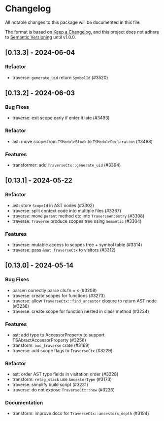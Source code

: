# Changelog

All notable changes to this package will be documented in this file.

The format is based on [Keep a Changelog](https://keepachangelog.com/en/1.0.0/),
and this project does not adhere to [Semantic Versioning](https://semver.org/spec/v2.0.0.html) until v1.0.0.

## [0.13.3] - 2024-06-04

### Refactor

* traverse: `generate_uid` return `SymbolId` (#3520)

## [0.13.2] - 2024-06-03

### Bug Fixes

* traverse: exit scope early if enter it late (#3493)

### Refactor

* ast: move scope from `TSModuleBlock` to `TSModuleDeclaration` (#3488)

### Features

* transformer: add `TraverseCtx::generate_uid` (#3394)

## [0.13.1] - 2024-05-22

### Refactor

* ast: store `ScopeId` in AST nodes (#3302)
* traverse: split context code into multiple files (#3367)
* traverse: move `parent` method etc into `TraverseAncestry` (#3308)
* traverse: `Traverse` produce scopes tree using `Semantic` (#3304)

### Features

* traverse: mutable access to scopes tree + symbol table (#3314)
* traverse: pass `&mut TraverseCtx` to visitors (#3312)

## [0.13.0] - 2024-05-14

### Bug Fixes

* parser: correctly parse cls.fn<C> = x (#3208)
* traverse: create scopes for functions (#3273)
* traverse: allow `TraverseCtx::find_ancestor` closure to return AST node (#3236)
* traverse: create scope for function nested in class method (#3234)

### Features

* ast: add type to AccessorProperty to support TSAbractAccessorProperty (#3256)
* transform: `oxc_traverse` crate (#3169)
* traverse: add scope flags to `TraverseCtx` (#3229)

### Refactor

* ast: order AST type fields in visitation order (#3228)
* transform: `retag_stack` use `AncestorType` (#3173)
* traverse: simplify build script (#3231)
* traverse: do not expose `TraverseCtx::new` (#3226)

### Documentation

* transform: improve docs for `TraverseCtx::ancestors_depth` (#3194)

